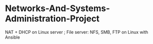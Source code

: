 # Networks-And-Systems-Administration-Project
NAT + DHCP on Linux server ; File server: NFS, SMB, FTP on Linux with Ansible
